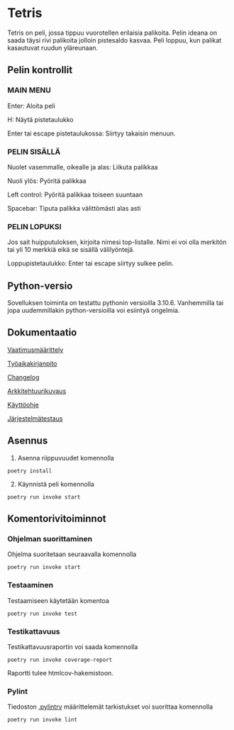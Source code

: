 # Tetris

Tetris on peli, jossa tippuu vuorotellen erilaisia palikoita. Pelin ideana on saada täysi rivi palikoita jolloin pistesaldo kasvaa. Peli loppuu, kun palikat kasautuvat ruudun yläreunaan.

## Pelin kontrollit

### MAIN MENU

Enter: Aloita peli

H: Näytä pistetaulukko

Enter tai escape pistetaulukossa: Siirtyy takaisin menuun.

### PELIN SISÄLLÄ

Nuolet vasemmalle, oikealle ja alas: Liikuta palikkaa

Nuoli ylös: Pyöritä palikkaa

Left control: Pyöritä palikkaa toiseen suuntaan

Spacebar: Tiputa palikka välittömästi alas asti

### PELIN LOPUKSI

Jos sait huipputuloksen, kirjoita nimesi top-listalle. Nimi ei voi olla merkitön tai yli 10 merkkiä eikä se sisällä välilyöntejä.

Loppupistetaulukko: Enter tai escape siirtyy sulkee pelin.

## Python-versio
Sovelluksen toiminta on testattu pythonin versioilla 3.10.6. Vanhemmilla tai jopa uudemmillakin python-versioilla voi esiintyä ongelmia.

## Dokumentaatio

[Vaatimusmäärittely](https://github.com/mseppi/ot-harjoitustyo/blob/main/dokumentaatio/vaatimusmaarittely.md)

[Työaikakirjanpito](https://github.com/mseppi/ot-harjoitustyo/blob/main/dokumentaatio/tyoaikakirjanpito.md)

[Changelog](https://github.com/mseppi/ot-harjoitustyo/blob/main/dokumentaatio/changelog.md)

[Arkkitehtuurikuvaus](https://github.com/mseppi/ot-harjoitustyo/blob/main/dokumentaatio/arkkitehtuuri.md)

[Käyttöohje](https://github.com/mseppi/ot-harjoitustyo/blob/main/dokumentaatio/k%C3%A4ytt%C3%B6ohje.md)

[Järjestelmätestaus](https://github.com/mseppi/ot-harjoitustyo/blob/main/dokumentaatio/Testaus.md)

## Asennus

1. Asenna riippuvuudet komennolla

```
poetry install
```

2. Käynnistä peli komennolla

```
poetry run invoke start
```

## Komentorivitoiminnot

### Ohjelman suorittaminen

Ohjelma suoritetaan seuraavalla komennolla

```
poetry run invoke start
```

### Testaaminen

Testaamiseen käytetään komentoa

```
poetry run invoke test
```

### Testikattavuus

Testikattavuusraportin voi saada komennolla

```
poetry run invoke coverage-report
```

Raportti tulee htmlcov-hakemistoon.

### Pylint

Tiedoston [.pylintrv](https://github.com/mseppi/ot-harjoitustyo/blob/main/.pylintrc) määrittelemät tarkistukset voi suorittaa komennolla

```
poetry run invoke lint
```
